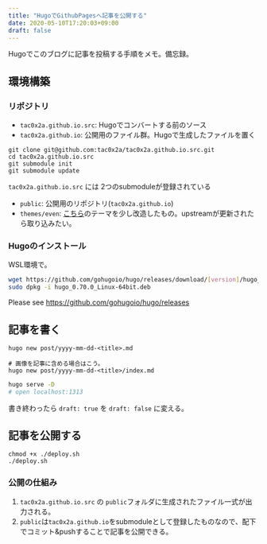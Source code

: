 ```yaml
---
title: "HugoでGithubPagesへ記事を公開する"
date: 2020-05-10T17:20:03+09:00
draft: false
---
```


Hugoでこのブログに記事を投稿する手順をメモ。備忘録。

## 環境構築
### リポジトリ

+ `tac0x2a.github.io.src`: Hugoでコンバートする前のソース
+ `tac0x2a.github.io`: 公開用のファイル群。Hugoで生成したファイルを置く

```
git clone git@github.com:tac0x2a/tac0x2a.github.io.src.git
cd tac0x2a.github.io.src
git submodule init
git submodule update
```

`tac0x2a.github.io.src` には 2つのsubmoduleが登録されている

+ `public`: 公開用のリポジトリ(`tac0x2a.github.io`)
+ `themes/even`: [こちら](https://themes.gohugo.io/hugo-theme-even/)のテーマを少し改造したもの。upstreamが更新されたら取り込みたい。


### Hugoのインストール
WSL環境で。

```sh
wget https://github.com/gohugoio/hugo/releases/download/[version]/hugo_[version]_Linux-64bit.deb
sudo dpkg -i hugo_0.70.0_Linux-64bit.deb
```

Please see https://github.com/gohugoio/hugo/releases


## 記事を書く
```shell
hugo new post/yyyy-mm-dd-<title>.md

# 画像を記事に含める場合はこう。
hugo new post/yyyy-mm-dd-<title>/index.md
```

```sh
hugo serve -D
# open localhost:1313
```

書き終わったら `draft: true` を `draft: false` に変える。


## 記事を公開する
```
chmod +x ./deploy.sh
./deploy.sh
```

### 公開の仕組み

1. `tac0x2a.github.io.src` の `public`フォルダに生成されたファイル一式が出力される。
2. `public`は`tac0x2a.github.io`をsubmoduleとして登録したものなので、配下でコミット&pushすることで記事を公開できる。
